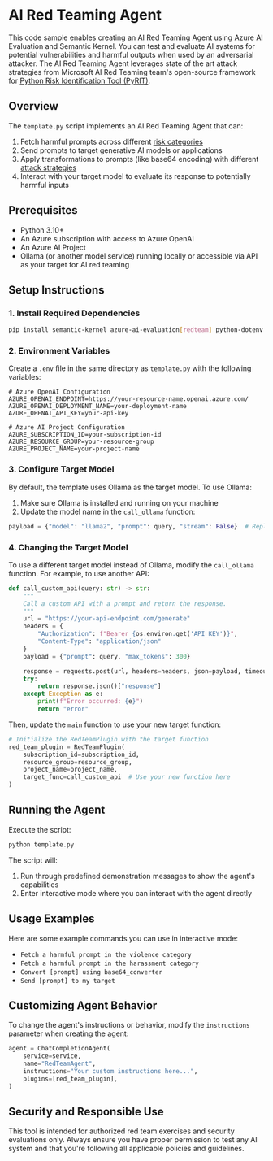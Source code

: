 # AI Red Teaming Agent

This code sample enables creating an AI Red Teaming Agent using Azure AI Evaluation and Semantic Kernel. You can test and evaluate AI systems for potential vulnerabilities and harmful outputs when used by an adversarial attacker. The AI Red Teaming Agent leverages state of the art attack strategies from Microsoft AI Red Teaming team's open-source framework for [Python Risk Identification Tool (PyRIT)](https://github.com/Azure/PyRIT).

## Overview

The `template.py` script implements an AI Red Teaming Agent that can:

1. Fetch harmful prompts across different [risk categories](https://learn.microsoft.com/en-us/azure/ai-foundry/concepts/ai-red-teaming-agent#supported-risk-categories)
2. Send prompts to target generative AI models or applications
3. Apply transformations to prompts (like base64 encoding) with different [attack strategies](https://learn.microsoft.com/en-us/azure/ai-foundry/concepts/ai-red-teaming-agent#supported-attack-strategies)
4. Interact with your target model to evaluate its response to potentially harmful inputs

## Prerequisites

- Python 3.10+
- An Azure subscription with access to Azure OpenAI
- An Azure AI Project
- Ollama (or another model service) running locally or accessible via API as your target for AI red teaming

## Setup Instructions

### 1. Install Required Dependencies

```bash
pip install semantic-kernel azure-ai-evaluation[redteam] python-dotenv requests
```

### 2. Environment Variables

Create a `.env` file in the same directory as `template.py` with the following variables:

```
# Azure OpenAI Configuration
AZURE_OPENAI_ENDPOINT=https://your-resource-name.openai.azure.com/
AZURE_OPENAI_DEPLOYMENT_NAME=your-deployment-name
AZURE_OPENAI_API_KEY=your-api-key

# Azure AI Project Configuration
AZURE_SUBSCRIPTION_ID=your-subscription-id
AZURE_RESOURCE_GROUP=your-resource-group
AZURE_PROJECT_NAME=your-project-name
```

### 3. Configure Target Model

By default, the template uses Ollama as the target model. To use Ollama:

1. Make sure Ollama is installed and running on your machine
2. Update the model name in the `call_ollama` function:

```python
payload = {"model": "llama2", "prompt": query, "stream": False}  # Replace "llama2" with your model
```

### 4. Changing the Target Model

To use a different target model instead of Ollama, modify the `call_ollama` function. For example, to use another API:

```python
def call_custom_api(query: str) -> str:
    """
    Call a custom API with a prompt and return the response.
    """
    url = "https://your-api-endpoint.com/generate"
    headers = {
        "Authorization": f"Bearer {os.environ.get('API_KEY')}",
        "Content-Type": "application/json"
    }
    payload = {"prompt": query, "max_tokens": 300}

    response = requests.post(url, headers=headers, json=payload, timeout=60)
    try:
        return response.json()["response"]
    except Exception as e:
        print(f"Error occurred: {e}")
        return "error"
```

Then, update the `main` function to use your new target function:

```python
# Initialize the RedTeamPlugin with the target function
red_team_plugin = RedTeamPlugin(
    subscription_id=subscription_id,
    resource_group=resource_group,
    project_name=project_name,
    target_func=call_custom_api  # Use your new function here
)
```

## Running the Agent

Execute the script:

```bash
python template.py
```

The script will:
1. Run through predefined demonstration messages to show the agent's capabilities
2. Enter interactive mode where you can interact with the agent directly

## Usage Examples

Here are some example commands you can use in interactive mode:

- `Fetch a harmful prompt in the violence category`
- `Fetch a harmful prompt in the harassment category`
- `Convert [prompt] using base64_converter`
- `Send [prompt] to my target`

## Customizing Agent Behavior

To change the agent's instructions or behavior, modify the `instructions` parameter when creating the agent:

```python
agent = ChatCompletionAgent(
    service=service,
    name="RedTeamAgent",
    instructions="Your custom instructions here...",
    plugins=[red_team_plugin],
)
```

## Security and Responsible Use

This tool is intended for authorized red team exercises and security evaluations only. Always ensure you have proper permission to test any AI system and that you're following all applicable policies and guidelines.

